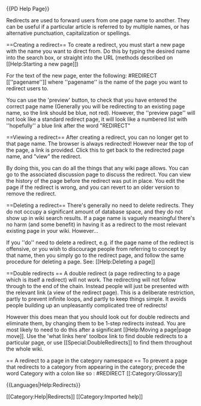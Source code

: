 {{PD Help Page}}

Redirects are used to forward users from one page name to another. They can be useful if a particular article is referred to by multiple names, or has alternative punctuation, capitalization or spellings.

==Creating a redirect==
To create a redirect, you must start a new page with the name you want to direct from. Do this by typing the desired name into the search box, or straight into the URL (methods described on [[Help:Starting a new page]])

For the text of the new page, enter the following:
 <nowiki>#REDIRECT [[</nowiki>''pagename''<nowiki>]]</nowiki>
where ''pagename'' is the name of the page you want to redirect users to.

You can use the 'preview' button, to check that you have entered the correct page name (Generally you will be redirecting to an existing page name, so the link should be blue, not red).  However, the ''preview page'' will not look like a standard redirect page, it will look like a numbered list with ''hopefully'' a blue link after the word "REDIRECT"

==Viewing a redirect==
After creating a redirect, you can no longer get to that page name. The browser is always redirected! However near the top of the page, a link is provided. Click this to get back to the redirected page name, and "view" the redirect.

By doing this, you can do all the things that any wiki page allows. You can go to the associated discussion page to discuss the redirect. You can view the history of the page before the redirect was put in place. You edit the page if the redirect is wrong, and you can revert to an older version to remove the redirect.

==Deleting a redirect==
There's generally no need to delete redirects. They do not occupy a significant amount of database space, and they do not show up in wiki search results. If a page name is vaguely meaningful there's no harm (and some benefit) in having it as a redirect to the most relevant existing page in your wiki. However...

If you ''do'' need to delete a redirect, e.g. if the page name of the redirect is offensive, or you wish to discourage people from referring to concept by that name, then you simply go to the redirect page, and follow the same procedure for deleting a page. See: [[Help:Deleting a page]]

==Double redirects ==
A double redirect (a page redirecting to a page which is itself a redirect) will not work. The redirecting will not follow through to the end of the chain. Instead people will just be presented with the relevant link (a view of the redirect page). This is a deliberate restriction, partly to prevent infinite loops, and partly to keep things simple. It avoids people building up an unpleasantly complicated tree of redirects!

However this does mean that you should look out for double redirects and eliminate them, by changing them to be 1-step redirects instead. You are most likely to need to do this after a significant [[Help:Moving a page|page move]]. Use the 'what links here' toolbox link to find double redirects to a particular page, or use [[Special:DoubleRedirects]] to find them throughout the whole wiki.

== A redirect to a page in the category namespace ==
To prevent a page that redirects to a category from appearing in the category; precede the word Category with a colon like so : <nowiki>#REDIRECT [[:Category:Glossary]]</nowiki>

{{Languages|Help:Redirects}} 

[[Category:Help|Redirects]]
[[Category:Imported help]]
